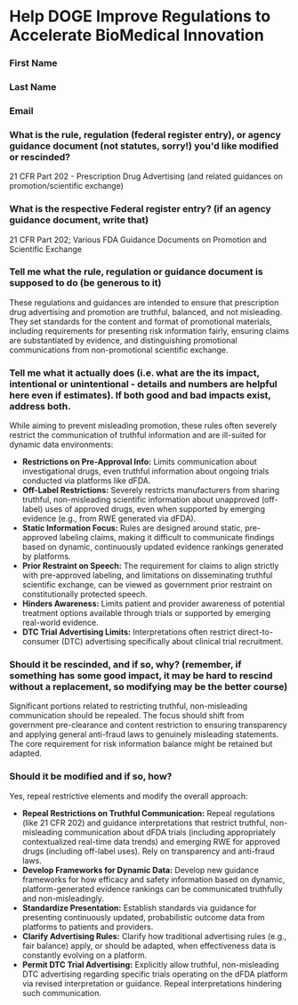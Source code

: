 # Help DOGE Improve Regulations to Accelerate BioMedical Innovation

### First Name

### Last Name

### Email

### What is the rule, regulation (federal register entry), or agency guidance document (not statutes, sorry!) you'd like modified or rescinded?

21 CFR Part 202 - Prescription Drug Advertising (and related guidances on promotion/scientific exchange)

### What is the respective Federal register entry? (if an agency guidance document, write that)

21 CFR Part 202; Various FDA Guidance Documents on Promotion and Scientific Exchange

### Tell me what the rule, regulation or guidance document is supposed to do (be generous to it)

These regulations and guidances are intended to ensure that prescription drug advertising and promotion are truthful, balanced, and not misleading. They set standards for the content and format of promotional materials, including requirements for presenting risk information fairly, ensuring claims are substantiated by evidence, and distinguishing promotional communications from non-promotional scientific exchange.

### Tell me what it actually does (i.e. what are the its impact, intentional or unintentional - details and numbers are helpful here even if estimates). If both good and bad impacts exist, address both.

While aiming to prevent misleading promotion, these rules often severely restrict the communication of truthful information and are ill-suited for dynamic data environments:
*   **Restrictions on Pre-Approval Info:** Limits communication about investigational drugs, even truthful information about ongoing trials conducted via platforms like dFDA.
*   **Off-Label Restrictions:** Severely restricts manufacturers from sharing truthful, non-misleading scientific information about unapproved (off-label) uses of approved drugs, even when supported by emerging evidence (e.g., from RWE generated via dFDA).
*   **Static Information Focus:** Rules are designed around static, pre-approved labeling claims, making it difficult to communicate findings based on dynamic, continuously updated evidence rankings generated by platforms.
*   **Prior Restraint on Speech:** The requirement for claims to align strictly with pre-approved labeling, and limitations on disseminating truthful scientific exchange, can be viewed as government prior restraint on constitutionally protected speech.
*   **Hinders Awareness:** Limits patient and provider awareness of potential treatment options available through trials or supported by emerging real-world evidence.
*   **DTC Trial Advertising Limits:** Interpretations often restrict direct-to-consumer (DTC) advertising specifically about clinical trial recruitment.

### Should it be rescinded, and if so, why? (remember, if something has some good impact, it may be hard to rescind without a replacement, so modifying may be the better course)

Significant portions related to restricting truthful, non-misleading communication should be repealed. The focus should shift from government pre-clearance and content restriction to ensuring transparency and applying general anti-fraud laws to genuinely misleading statements. The core requirement for risk information balance might be retained but adapted.

### Should it be modified and if so, how?

Yes, repeal restrictive elements and modify the overall approach:
*   **Repeal Restrictions on Truthful Communication:** Repeal regulations (like 21 CFR 202) and guidance interpretations that restrict truthful, non-misleading communication about dFDA trials (including appropriately contextualized real-time data trends) and emerging RWE for approved drugs (including off-label uses). Rely on transparency and anti-fraud laws.
*   **Develop Frameworks for Dynamic Data:** Develop new guidance frameworks for how efficacy and safety information based on dynamic, platform-generated evidence rankings can be communicated truthfully and non-misleadingly.
*   **Standardize Presentation:** Establish standards via guidance for presenting continuously updated, probabilistic outcome data from platforms to patients and providers.
*   **Clarify Advertising Rules:** Clarify how traditional advertising rules (e.g., fair balance) apply, or should be adapted, when effectiveness data is constantly evolving on a platform.
*   **Permit DTC Trial Advertising:** Explicitly allow truthful, non-misleading DTC advertising regarding specific trials operating on the dFDA platform via revised interpretation or guidance. Repeal interpretations hindering such communication. 